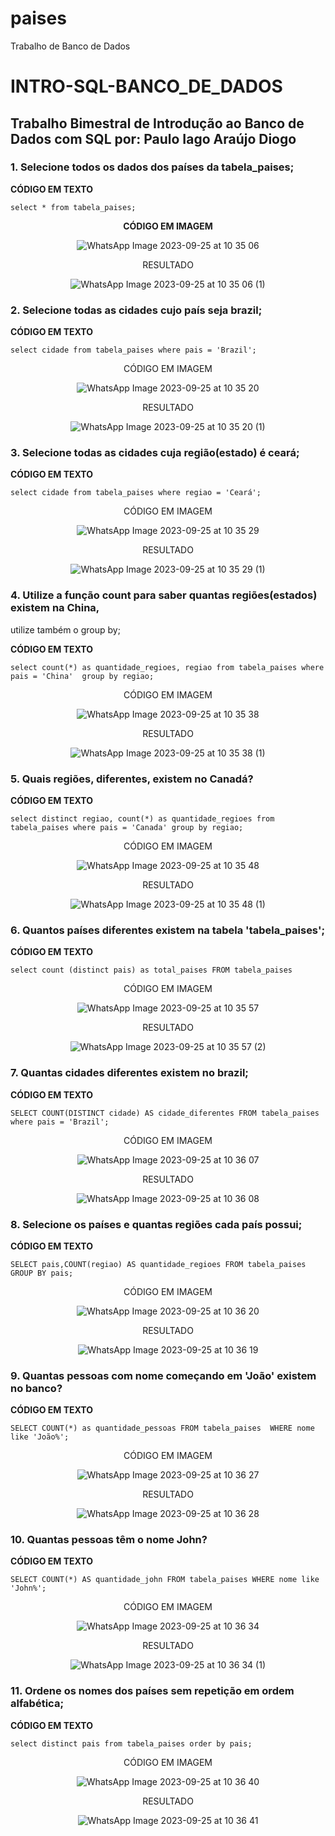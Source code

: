 # paises
Trabalho de Banco de Dados

# INTRO-SQL-BANCO_DE_DADOS
## <p align="left">Trabalho Bimestral de Introdução ao Banco de Dados com SQL por: Paulo Iago Araújo Diogo </p>

### <p align="left">1. Selecione todos os dados dos países da tabela_paises;</p>
**<p align="left">CÓDIGO EM TEXTO</p>**
`select * from tabela_paises;`
**<p align="center">CÓDIGO EM IMAGEM</p>**

<div align="center">
  
  ![WhatsApp Image 2023-09-25 at 10 35 06](https://github.com/Kauto22/INTRO-SQL-BANCO_DE_DADOS/assets/111540350/bbed07b3-31b1-4567-84b4-ca62a7d5b658)
</div>

<p align="center">RESULTADO</p>
<div align="center">
  
  ![WhatsApp Image 2023-09-25 at 10 35 06 (1)](https://github.com/Kauto22/INTRO-SQL-BANCO_DE_DADOS/assets/111540350/2e141531-3983-43db-aef3-fc75c806b8bb)
</div>

### <p align="left">2. Selecione todas as cidades cujo país seja brazil;</p>
**<p align="left">CÓDIGO EM TEXTO</p>**
`select cidade from tabela_paises where pais = 'Brazil';`

<p align="center">CÓDIGO EM IMAGEM</p>
<div align="center">

  ![WhatsApp Image 2023-09-25 at 10 35 20](https://github.com/Kauto22/INTRO-SQL-BANCO_DE_DADOS/assets/111540350/b5a8bbd9-5c3d-4e7f-8b71-61ae35425574)
</div>

<p align="center">RESULTADO</p>
<div align="center">

  ![WhatsApp Image 2023-09-25 at 10 35 20 (1)](https://github.com/Kauto22/INTRO-SQL-BANCO_DE_DADOS/assets/111540350/1cb10d65-7452-4dc8-b933-e11b0866a271)
</div>

### <p align="left">3. Selecione todas as cidades cuja região(estado) é ceará;</p>
**<p align="left">CÓDIGO EM TEXTO</p>**
`select cidade from tabela_paises where regiao = 'Ceará';`

<p align="center">CÓDIGO EM IMAGEM</p>
<div align="center">

  ![WhatsApp Image 2023-09-25 at 10 35 29](https://github.com/Kauto22/INTRO-SQL-BANCO_DE_DADOS/assets/111540350/fee7e3c9-c482-4133-8645-3fa8559f80f4)
</div>


<p align="center">RESULTADO</p>
<div align="center">

  ![WhatsApp Image 2023-09-25 at 10 35 29 (1)](https://github.com/Kauto22/INTRO-SQL-BANCO_DE_DADOS/assets/111540350/cd81d47d-5ee5-43a9-8222-eab8de1c768f)
</div>

### <p align="left">4. Utilize a função count para saber quantas regiões(estados) existem na China, 
utilize também o group by;</p>
**<p align="left">CÓDIGO EM TEXTO</p>**
`select count(*) as quantidade_regioes, regiao from tabela_paises where pais = 'China' 
group by regiao;`

<p align="center">CÓDIGO EM IMAGEM</p>
<div align="center">

  ![WhatsApp Image 2023-09-25 at 10 35 38](https://github.com/Kauto22/INTRO-SQL-BANCO_DE_DADOS/assets/111540350/65ddeed6-bf3f-41dd-b17a-9e1cd65f69ca)
</div>


<p align="center">RESULTADO</p>
<div align="center">

  ![WhatsApp Image 2023-09-25 at 10 35 38 (1)](https://github.com/Kauto22/INTRO-SQL-BANCO_DE_DADOS/assets/111540350/09471f3f-b1c6-4fd8-b6cd-42212011f30d)
</div>

### <p align="left">5. Quais regiões, diferentes, existem no Canadá?</p>
**<p align="left">CÓDIGO EM TEXTO</p>**
`select distinct regiao, count(*) as quantidade_regioes from tabela_paises where pais = 'Canada'
group by regiao;`

<p align="center">CÓDIGO EM IMAGEM</p>
<div align="center">
  
  ![WhatsApp Image 2023-09-25 at 10 35 48](https://github.com/Kauto22/INTRO-SQL-BANCO_DE_DADOS/assets/111540350/3cf9546a-738a-495a-b003-c19232ce3b9f)
</div>


<p align="center">RESULTADO</p>
<div align="center">

  ![WhatsApp Image 2023-09-25 at 10 35 48 (1)](https://github.com/Kauto22/INTRO-SQL-BANCO_DE_DADOS/assets/111540350/828418db-9ad1-46f3-b4f0-4e7282912903)
</div>

### <p align="left">6. Quantos países diferentes existem na tabela 'tabela_paises';</p>
**<p align="left">CÓDIGO EM TEXTO</p>**
`select count (distinct pais) as total_paises
FROM tabela_paises`

<p align="center">CÓDIGO EM IMAGEM</p>
<div align="center">

  ![WhatsApp Image 2023-09-25 at 10 35 57](https://github.com/Kauto22/INTRO-SQL-BANCO_DE_DADOS/assets/111540350/53894cfa-a937-4333-b10b-577f503ff07e)
</div>


<p align="center">RESULTADO</p>
<div align="center">

  ![WhatsApp Image 2023-09-25 at 10 35 57 (2)](https://github.com/Kauto22/INTRO-SQL-BANCO_DE_DADOS/assets/111540350/11380b51-cfeb-4927-9b58-d6aab64d1be4)
</div>

### <p align="left">7. Quantas cidades diferentes existem no brazil;</p>
**<p align="left">CÓDIGO EM TEXTO</p>**
`SELECT COUNT(DISTINCT cidade) AS cidade_diferentes FROM tabela_paises where pais = 'Brazil';
`

<p align="center">CÓDIGO EM IMAGEM</p>
<div align="center">

  ![WhatsApp Image 2023-09-25 at 10 36 07](https://github.com/Kauto22/INTRO-SQL-BANCO_DE_DADOS/assets/111540350/0b84fa5c-fd3c-4405-be73-03130f38de3b)
</div>


<p align="center">RESULTADO</p>
<div align="center">

  ![WhatsApp Image 2023-09-25 at 10 36 08](https://github.com/Kauto22/INTRO-SQL-BANCO_DE_DADOS/assets/111540350/ea888a51-285f-4ccd-afdb-5389a2b1dda0)
</div>

### <p align="left">8. Selecione os países e quantas regiões cada país possui;</p>
**<p align="left">CÓDIGO EM TEXTO</p>**
`SELECT pais,COUNT(regiao) AS quantidade_regioes
FROM tabela_paises GROUP BY pais;`

<p align="center">CÓDIGO EM IMAGEM</p>
<div align="center">

  ![WhatsApp Image 2023-09-25 at 10 36 20](https://github.com/Kauto22/INTRO-SQL-BANCO_DE_DADOS/assets/111540350/ae87606c-c877-428d-b5a6-632a5f7d3f17)
</div>


<p align="center">RESULTADO</p>
<div align="center">

  ![WhatsApp Image 2023-09-25 at 10 36 19](https://github.com/Kauto22/INTRO-SQL-BANCO_DE_DADOS/assets/111540350/dc2a7706-4e73-49a5-b2da-3edbfbbfd08e)
</div>

### <p align="left">9. Quantas pessoas com nome começando em 'João' existem no banco?</p>
**<p align="left">CÓDIGO EM TEXTO</p>**
`SELECT COUNT(*) as quantidade_pessoas FROM tabela_paises 
WHERE nome like 'João%';`

<p align="center">CÓDIGO EM IMAGEM</p>
<div align="center">

  ![WhatsApp Image 2023-09-25 at 10 36 27](https://github.com/Kauto22/INTRO-SQL-BANCO_DE_DADOS/assets/111540350/dc652ba4-995c-4b68-bfdb-f1d8bd6e35a9)
</div>


<p align="center">RESULTADO</p>
<div align="center">

  ![WhatsApp Image 2023-09-25 at 10 36 28](https://github.com/Kauto22/INTRO-SQL-BANCO_DE_DADOS/assets/111540350/4297be51-1ce4-45d8-9506-931adfe2c457)
</div>

### <p align="left">10. Quantas pessoas têm o nome John?</p>
**<p align="left">CÓDIGO EM TEXTO</p>**
`SELECT COUNT(*) AS quantidade_john FROM tabela_paises
WHERE nome like 'John%';`

<p align="center">CÓDIGO EM IMAGEM</p>
<div align="center">

  ![WhatsApp Image 2023-09-25 at 10 36 34](https://github.com/Kauto22/INTRO-SQL-BANCO_DE_DADOS/assets/111540350/a36739d6-c923-4195-9976-f4bbadc6185b)
</div>


<p align="center">RESULTADO</p>
<div align="center">

  ![WhatsApp Image 2023-09-25 at 10 36 34 (1)](https://github.com/Kauto22/INTRO-SQL-BANCO_DE_DADOS/assets/111540350/9b4d70cc-c7f1-4b0c-94b2-035bc51d4644)
</div>

### <p align="left">11. Ordene os nomes dos países sem repetição em ordem alfabética;</p>
**<p align="left">CÓDIGO EM TEXTO</p>**
`select distinct pais from tabela_paises order by pais;`

<p align="center">CÓDIGO EM IMAGEM</p>
<div align="center">

  ![WhatsApp Image 2023-09-25 at 10 36 40](https://github.com/Kauto22/INTRO-SQL-BANCO_DE_DADOS/assets/111540350/de26e54e-d8fb-48a6-9a8e-7b5cd3a3830a)
</div>


<p align="center">RESULTADO</p>
<div align="center">

  ![WhatsApp Image 2023-09-25 at 10 36 41](https://github.com/Kauto22/INTRO-SQL-BANCO_DE_DADOS/assets/111540350/689c3bd1-9501-44e0-ac3f-169a4fd21ed0)
</div>


<div align="center">
  
</div>
